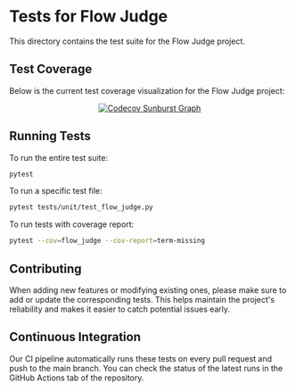 
# Tests for Flow Judge

This directory contains the test suite for the Flow Judge project.

## Test Coverage

Below is the current test coverage visualization for the Flow Judge project:

<p align="center">
  <a href="https://codecov.io/gh/flowaicom/flow-judge" target="_blank">
    <img src="https://codecov.io/gh/flowaicom/flow-judge/branch/feat%2Fllamafile/graphs/sunburst.svg?token=AEGC7W3DGE" alt="Codecov Sunburst Graph">
  </a>
</p>

## Running Tests

To run the entire test suite:
```sh
pytest
```
To run a specific test file:
```sh
pytest tests/unit/test_flow_judge.py
```
To run tests with coverage report:
```sh
pytest --cov=flow_judge --cov-report=term-missing
```

## Contributing

When adding new features or modifying existing ones, please make sure to add or update the corresponding tests. This helps maintain the project's reliability and makes it easier to catch potential issues early.

## Continuous Integration

Our CI pipeline automatically runs these tests on every pull request and push to the main branch. You can check the status of the latest runs in the GitHub Actions tab of the repository.
